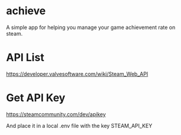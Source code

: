 # achieve

A simple app for helping you manage your game achievement rate on steam.

# API List
https://developer.valvesoftware.com/wiki/Steam_Web_API

# Get API Key
https://steamcommunity.com/dev/apikey

And place it in a local .env file with the key STEAM_API_KEY